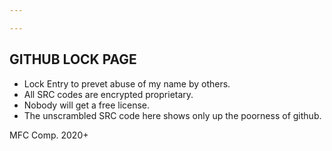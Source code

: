 ```yaml
---

---
```

## GITHUB LOCK PAGE

* Lock Entry to prevet abuse of my name by others.
* All SRC codes are encrypted proprietary.
* Nobody will get a free license.
* The unscrambled SRC code here shows only up the poorness of github.

MFC Comp. 2020+




